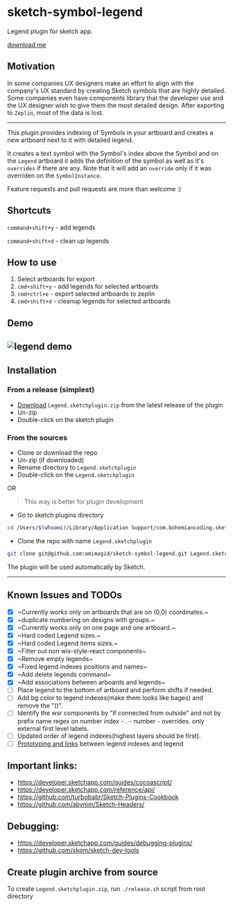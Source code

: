 # sketch-symbol-legend

Legend plugin for sketch app.

[download me](https://github.com/amimagid/sketch-symbol-legend/releases/download/v1.1.0/Legend.sketchplugin.zip)

## Motivation

In some companies UX designers make an effort to align with the company's UX standard by creating Sketch symbols that are highly detailed.
Some companies even have components library that the developer use and the UX designer wish to give them the most detailed design.
After exporting to `Zeplin`, most of the data is lost.

---

This plugin provides indexing of Symbols in your artboard and creates a new artboard next to it with detailed legend.

It creates a text symbol with the Symbol's index above the Symbol and on the `Legend` artboard it adds the definition of the symbol as well as it's `overrides` if there are any.
Note that it will add an `override` only if it was overriden on the `SymbolInstance`.

Feature requests and pull requests are more than welcome :)

## Shortcuts

`command+shift+y` - add legends

`command+shift+d` - clean up legends

## How to use

1. Select artboards for export
2. `cmd+shift+y` - add legends for selected artboards
3. `cmd+ctrl+e` - export selected artboards to zeplin
4. `cmd+shift+d` - cleanup legends for selected artboards

## Demo

## ![legend demo](https://github.com/amimagid/sketch-symbol-legend/blob/master/LegendPlugin.gif)

## Installation

### From a release (simplest)

* [Download](https://github.com/amimagid/sketch-symbol-legend/releases/latest) `Legend.sketchplugin.zip` from the latest release of the plugin
* Un-zip
* Double-click on the sketch plugin

### From the sources

* Clone or download the repo
* Un-zip (if downloaded)
* Rename directory to `Legend.sketchplugin`
* Double-click on the `Legend.sketchplugin`

OR

> This way is better for plugin development

* Go to sketch plugins directory
```sh
cd /Users/$(whoami)/Library/Application Support/com.bohemiancoding.sketch3/Plugins
```
* Clone the repo with name `Legend.sketchplugin`
```sh
git clone git@github.com:amimagid/sketch-symbol-legend.git Legend.sketchplugin
```
The plugin will be used automatically by Sketch.

---

## Known Issues and TODOs

* [x] ~Currently works only on artboards that are on (0,0) coordinates.~
* [x] ~duplicate numbering on designs with groups.~
* [x] ~Currently works only on one page and one artboard.~
* [x] ~Hard coded Legend sizes.~
* [x] ~Hard coded Legend items sizes.~
* [x] ~Filter out non wix-style-react components~
* [x] ~Remove empty legends~
* [x] ~Fixed legend indexes positions and names~
* [x] ~Add delete legends command~
* [x] ~Add associations between arboards and legends~
* [ ] Place legend to the bottom of artboard and perform shifts if needed.
* [ ] Add bg color to legend indexes(make them looks like bages) and remove the "()".
* [ ] Identify the wsr components by “if connected from outside” and not by prefix name regex on number index - . - number - overrides. only external first level labels.
* [ ] Updated order of legend indexes(highest layers should be first).
* [ ] [Prototyping and links](https://blog.zeplin.io/flows-in-zeplin-round-one-c56550f23f0f) between legend indexes and legend

## Important links:

* https://developer.sketchapp.com/guides/cocoascript/
* https://developer.sketchapp.com/reference/api/
* https://github.com/turbobabr/Sketch-Plugins-Cookbook
* https://github.com/abynim/Sketch-Headers/

## Debugging:

* https://developer.sketchapp.com/guides/debugging-plugins/
* https://github.com/skpm/sketch-dev-tools

## Create plugin archive from source

To create `Legend.sketchplugin.zip`, run `./release.sh` script from root directory
